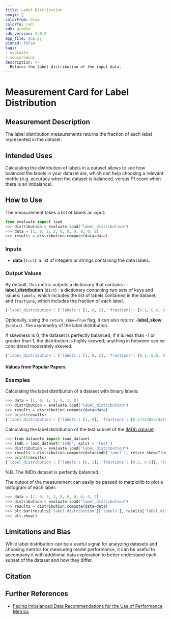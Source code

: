 ```yaml
---
title: Label Distribution
emoji: 🤗
colorFrom: blue
colorTo: red
sdk: gradio
sdk_version: 3.0.2
app_file: app.py
pinned: false
tags:
- evaluate
- measurement
description: >-
  Returns the label distribution of the input data.
---
```


# Measurement Card for Label Distribution

## Measurement Description
The label distribution measurements returns the fraction of each label represented in the dataset.

## Intended Uses

Calculating the distribution of labels in a dataset allows to see how balanced the labels in your dataset are, which
can help choosing a relevant metric (e.g. accuracy when the dataset is balanced, versus F1 score when there is an
imbalance).

## How to Use

The measurement takes a list of labels as input:

```python
from evaluate import load
>>> distribution = evaluate.load("label_distribution")
>>> data = [1, 0, 2, 2, 0, 0, 0, 0, 0, 2]
>>> results = distribution.compute(data=data)
```

### Inputs
- **data** (`list`): a list of integers or strings containing the data labels.

### Output Values
By default, this metric outputs a dictionary that contains :
-**label_distribution** (`dict`) : a dictionary containing two sets of keys and values: `labels`, which includes the list of labels contained in the dataset, and `fractions`, which includes the fraction of each label.

```python
{'label_distribution': {'labels': [1, 0, 2], 'fractions': [0.1, 0.6, 0.3]}}
```

Optionally, using the `return_skew=True` flag, it can also return:
-**label_skew** (`scalar`) : the asymmetry of the label distribution.

If skewness is 0, the dataset is perfectly balanced; if it is less than -1 or greater than 1, the distribution is highly skewed; anything in between can be considered moderately skewed.

```python
{'label_distribution': {'labels': [1, 0, 2], 'fractions': [0.1, 0.6, 0.3]}, 'label_skew': 0.7417688338666573}
```

#### Values from Popular Papers


### Examples
Calculating the label distribution of a dataset with binary labels:

```python
>>> data = [1, 0, 1, 1, 0, 1, 0]
>>> distribution = evaluate.load("label_distribution")
>>> results = distribution.compute(data=data)
>>> print(results)
{'label_distribution': {'labels': [1, 0], 'fractions': [0.5714285714285714, 0.42857142857142855]}}
```

Calculating the label distribution of the test subset of the [IMDb dataset](https://huggingface.co/datasets/imdb):
```python
>>> from datasets import load_dataset
>>> imdb = load_dataset('imdb', split = 'test')
>>> distribution = evaluate.load("label_distribution")
>>> results = distribution.compute(data=imdb['label'], return_skew=True)
>>> print(results)
{'label_distribution': {'labels': [0, 1], 'fractions': [0.5, 0.5]}, 'label_skew': 0.0}
```
N.B. The IMDb dataset is perfectly balanced.

The output of the measurement can easily be passed to matplotlib to plot a histogram of each label:

```python
>>> data = [1, 0, 2, 2, 0, 0, 0, 0, 0, 2]
>>> distribution = evaluate.load("label_distribution")
>>> results = distribution.compute(data=data)
>>> plt.bar(results['label_distribution']['labels'], results['label_distribution']['fractions'])
>>> plt.show()
```

## Limitations and Bias
While label distribution can be a useful signal for analyzing datasets and choosing metrics for measuring model performance, it can be useful to accompany it with additional data exploration to better understand each subset of the dataset and how they differ.

## Citation

## Further References
- [Facing Imbalanced Data Recommendations for the Use of Performance Metrics](https://sites.pitt.edu/~jeffcohn/skew/PID2829477.pdf)
